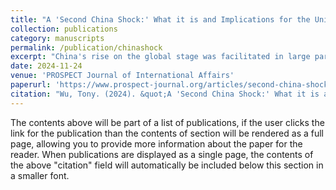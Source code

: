 ```yaml
---
title: "A 'Second China Shock:' What it is and Implications for the United States"
collection: publications
category: manuscripts
permalink: /publication/chinashock
excerpt: "China's rise on the global stage was facilitated in large part by an artifical export surge, the effects of which was dubbed the 'China Shock.' Now, with the country facing strong economic headwinds, Chinese leaders are trying to craft another export surge to revive growth. The U.S. may be in for another round of job loss and political turmoil."
date: 2024-11-24
venue: 'PROSPECT Journal of International Affairs'
paperurl: 'https://www.prospect-journal.org/articles/second-china-shock'
citation: "Wu, Tony. (2024). &quot;A 'Second China Shock:' What it is and Implications for the United States.&quot; <i>PROSPECT Journal of International Affairs 1</i>. 1(2)."
---
```


The contents above will be part of a list of publications, if the user clicks the link for the publication than the contents of section will be rendered as a full page, allowing you to provide more information about the paper for the reader. When publications are displayed as a single page, the contents of the above "citation" field will automatically be included below this section in a smaller font.
